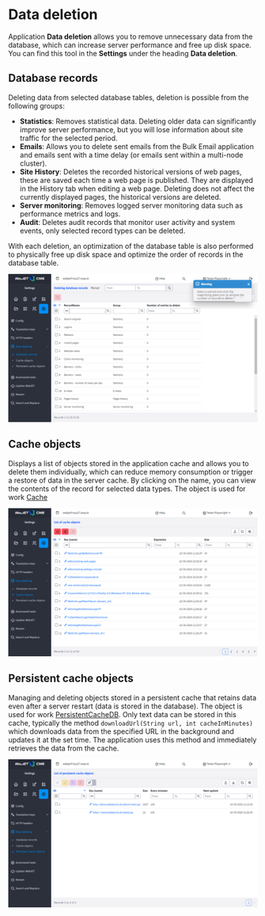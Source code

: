 # Data deletion

Application **Data deletion** allows you to remove unnecessary data from the database, which can increase server performance and free up disk space. You can find this tool in the **Settings** under the heading **Data deletion**.

## Database records

Deleting data from selected database tables, deletion is possible from the following groups:
- **Statistics**: Removes statistical data. Deleting older data can significantly improve server performance, but you will lose information about site traffic for the selected period.
- **Emails**: Allows you to delete sent emails from the Bulk Email application and emails sent with a time delay (or emails sent within a multi-node cluster).
- **Site History**: Deletes the recorded historical versions of web pages, these are saved each time a web page is published. They are displayed in the History tab when editing a web page. Deleting does not affect the currently displayed pages, the historical versions are deleted.
- **Server monitoring**: Removes logged server monitoring data such as performance metrics and logs.
- **Audit**: Deletes audit records that monitor user activity and system events, only selected record types can be deleted.

With each deletion, an optimization of the database table is also performed to physically free up disk space and optimize the order of records in the database table.

![](database-delete.png)

## Cache objects

Displays a list of objects stored in the application cache and allows you to delete them individually, which can reduce memory consumption or trigger a restore of data in the server cache. By clicking on the name, you can view the contents of the record for selected data types. The object is used for work [Cache](../../../../../src/webjet8/java/sk/iway/iwcm/Cache.java)

![](cache-objects.png)

## Persistent cache objects

Managing and deleting objects stored in a persistent cache that retains data even after a server restart (data is stored in the database). The object is used for work [PersistentCacheDB](../../../../../src/webjet8/java/sk/iway/iwcm/system/cache/PersistentCacheDB.java). Only text data can be stored in this cache, typically the method `downloadUrl(String url, int cacheInMinutes)` which downloads data from the specified URL in the background and updates it at the set time. The application uses this method and immediately retrieves the data from the cache.

![](persistent-cache-objects.png)
